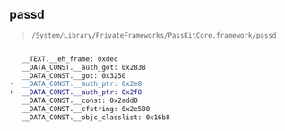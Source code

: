 ## passd

> `/System/Library/PrivateFrameworks/PassKitCore.framework/passd`

```diff

   __TEXT.__eh_frame: 0xdec
   __DATA_CONST.__auth_got: 0x2838
   __DATA_CONST.__got: 0x3250
-  __DATA_CONST.__auth_ptr: 0x2e8
+  __DATA_CONST.__auth_ptr: 0x2f8
   __DATA_CONST.__const: 0x2add0
   __DATA_CONST.__cfstring: 0x2e580
   __DATA_CONST.__objc_classlist: 0x16b8

```
